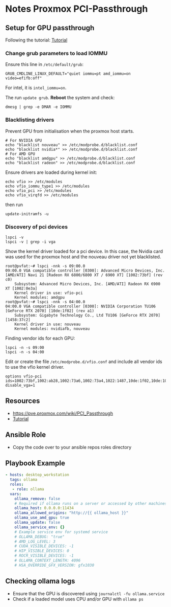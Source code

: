 # Notes Proxmox PCI-Passthrough

## Setup for GPU passthrough

Following the tutorial: [Tutorial](http://blog.quindorian.org/2018/03/building-a-2u-amd-ryzen-server-proxmox-gpu-passthrough.html/)

### Change grub parameters to load IOMMU

Ensure this line in `/etc/default/grub`:

```shell
GRUB_CMDLINE_LINUX_DEFAULT="quiet iommu=pt amd_iommu=on video=efifb:off"
```
For intel, it is `intel_iommu=on`.

The run `update grub`. **Reboot** the system and check:

    dmesg | grep -e DMAR -e IOMMU

### Blacklisting drivers

Prevent GPU from initialisation when the proxmox host starts.

```shell
# For NVIDIA GPU
echo "blacklist nouveau" >> /etc/modprobe.d/blacklist.conf
echo "blacklist nvidia*" >> /etc/modprobe.d/blacklist.conf
# For AMD GPU
echo "blacklist amdgpu" >> /etc/modprobe.d/blacklist.conf
echo "blacklist radeon" >> /etc/modprobe.d/blacklist.conf
```

Ensure drivers are loaded during kernel init:

```shell
echo vfio >> /etc/modules
echo vfio_iommu_type1 >> /etc/modules
echo vfio_pci >> /etc/modules
echo vfio_virqfd >> /etc/modules
```
then run

    update-initramfs -u

### Discovery of pci devices

    lspci -v
    lspci -v | grep -i vga

Show the kernel driver loaded for a pci device. In this case, the Nvidia card was used for the proxmox host and the nouveau driver not yet blacklisted.

```shell
root@pvfat:~# lspci -nnk -s 09:00.0
09:00.0 VGA compatible controller [0300]: Advanced Micro Devices, Inc. [AMD/ATI] Navi 21 [Radeon RX 6800/6800 XT / 6900 XT] [1002:73bf] (rev c0)
	Subsystem: Advanced Micro Devices, Inc. [AMD/ATI] Radeon RX 6900 XT [1002:0e3a]
	Kernel driver in use: vfio-pci
	Kernel modules: amdgpu
root@pvfat:~# lspci -nnk -s 04:00.0
04:00.0 VGA compatible controller [0300]: NVIDIA Corporation TU106 [GeForce RTX 2070] [10de:1f02] (rev a1)
	Subsystem: Gigabyte Technology Co., Ltd TU106 [GeForce RTX 2070] [1458:37c2]
	Kernel driver in use: nouveau
	Kernel modules: nvidiafb, nouveau
```

Finding vendor ids for each GPU:

    lspci -n -s 09:00
    lspci -n -s 04:00

Edit or create the file `/etc/modprobe.d/vfio.conf` and include all vendor ids to use the 
vfio kernel driver.

```shell
options vfio-pci ids=1002:73bf,1002:ab28,1002:73a6,1002:73a4,1022:1487,10de:1f02,10de:10f9,10de:1ada,10de:1adb disable_vga=1
```

## Resources

- https://pve.proxmox.com/wiki/PCI_Passthrough
- [Tutorial](http://blog.quindorian.org/2018/03/building-a-2u-amd-ryzen-server-proxmox-gpu-passthrough.html/)

## Ansible Role

- Copy the code over to your ansible repos roles directory


## Playbook Example

```yaml
- hosts: desktop_workstation
  tags: ollama
  roles:
   - role: ollama
  vars:
    ollama_remove: false
    # Required if ollama runs on a server or accessed by other machines other than localhost
    ollama_host: 0.0.0.0:11434
    ollama_allowed_origins: "http://{{ ollama_host }}"
    ollama_use_amd_gpu: true
    ollama_update: false
    ollama_service_env: {}
    # Example service env for systemd service
    # OLLAMA_DEBUG: "true"
    # AMD_LOG_LEVEL: 3
    # CUDA_VISIBLE_DEVICES: -1
    # HIP_VISIBLE_DEVICES: 0
    # ROCR_VISIBLE_DEVICES: -1
    # OLLAMA_CONTEXT_LENGTH: 4096
    # HSA_OVERRIDE_GFX_VERSION: gfx1030
```

## Checking ollama logs

- Ensure that the GPU is discovered using `journalctl -fu ollama.service`
- Check if a loaded model uses CPU and/or GPU with `ollama ps`
